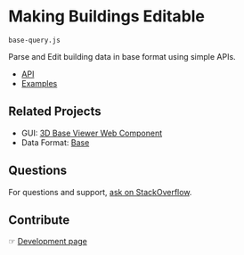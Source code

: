 # Making Buildings Editable

`base-query.js`

Parse and Edit building data in base format using simple APIs.

* [API](docs/api/index.html)
* [Examples](docs/examples/index.html)

## Related Projects

* GUI: [3D Base Viewer Web Component](https://github.com/archilogic-com/base-viewer)
* Data Format: [Base](https://github.com/archilogic-com/base-format)

## Questions

For questions and support, [ask on StackOverflow](https://stackoverflow.com/questions/ask/?tags=aframe,%20archilogic).

## Contribute

&#9758; [Development page](docs/development.md)
